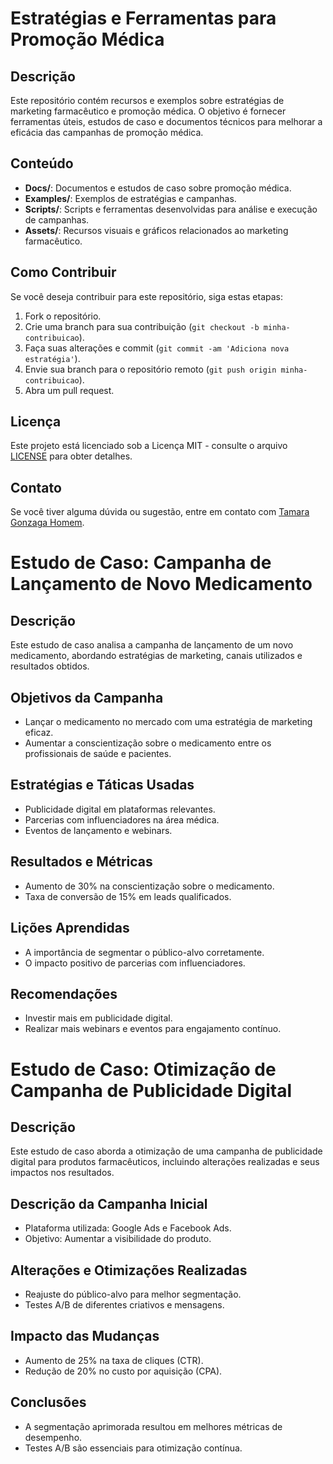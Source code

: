 # Estratégias e Ferramentas para Promoção Médica

## Descrição
Este repositório contém recursos e exemplos sobre estratégias de marketing farmacêutico e promoção médica. O objetivo é fornecer ferramentas úteis, estudos de caso e documentos técnicos para melhorar a eficácia das campanhas de promoção médica.

## Conteúdo

- **Docs/**: Documentos e estudos de caso sobre promoção médica.
- **Examples/**: Exemplos de estratégias e campanhas.
- **Scripts/**: Scripts e ferramentas desenvolvidas para análise e execução de campanhas.
- **Assets/**: Recursos visuais e gráficos relacionados ao marketing farmacêutico.

## Como Contribuir
Se você deseja contribuir para este repositório, siga estas etapas:
1. Fork o repositório.
2. Crie uma branch para sua contribuição (`git checkout -b minha-contribuicao`).
3. Faça suas alterações e commit (`git commit -am 'Adiciona nova estratégia'`).
4. Envie sua branch para o repositório remoto (`git push origin minha-contribuicao`).
5. Abra um pull request.

## Licença
Este projeto está licenciado sob a Licença MIT - consulte o arquivo [LICENSE](LICENSE) para obter detalhes.

## Contato
Se você tiver alguma dúvida ou sugestão, entre em contato com [Tamara Gonzaga Homem](mailto:tamarahomem@gmail.com).
# Estudo de Caso: Campanha de Lançamento de Novo Medicamento

## Descrição
Este estudo de caso analisa a campanha de lançamento de um novo medicamento, abordando estratégias de marketing, canais utilizados e resultados obtidos.

## Objetivos da Campanha
- Lançar o medicamento no mercado com uma estratégia de marketing eficaz.
- Aumentar a conscientização sobre o medicamento entre os profissionais de saúde e pacientes.

## Estratégias e Táticas Usadas
- Publicidade digital em plataformas relevantes.
- Parcerias com influenciadores na área médica.
- Eventos de lançamento e webinars.

## Resultados e Métricas
- Aumento de 30% na conscientização sobre o medicamento.
- Taxa de conversão de 15% em leads qualificados.

## Lições Aprendidas
- A importância de segmentar o público-alvo corretamente.
- O impacto positivo de parcerias com influenciadores.

## Recomendações
- Investir mais em publicidade digital.
- Realizar mais webinars e eventos para engajamento contínuo.
# Estudo de Caso: Otimização de Campanha de Publicidade Digital

## Descrição
Este estudo de caso aborda a otimização de uma campanha de publicidade digital para produtos farmacêuticos, incluindo alterações realizadas e seus impactos nos resultados.

## Descrição da Campanha Inicial
- Plataforma utilizada: Google Ads e Facebook Ads.
- Objetivo: Aumentar a visibilidade do produto.

## Alterações e Otimizações Realizadas
- Reajuste do público-alvo para melhor segmentação.
- Testes A/B de diferentes criativos e mensagens.

## Impacto das Mudanças
- Aumento de 25% na taxa de cliques (CTR).
- Redução de 20% no custo por aquisição (CPA).

## Conclusões
- A segmentação aprimorada resultou em melhores métricas de desempenho.
- Testes A/B são essenciais para otimização contínua.
